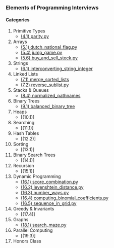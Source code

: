 ### Elements of Programming Interviews

#### Categories
1. Primitive Types
    * [(4.1) parity.py](./parity.py)
2. Arrays
    * [(5.1) dutch_national_flag.py](./dutch_national_flag.py)
    * [(5.4) jump_game.py](./jump_game.py)
    * [(5.6) buy_and_sell_stock.py](./buy_and_sell_stock.py)
3. Strings
    * [(6.1) interconverting_string_integer](./interconverting_string_integer.py)
4. Linked Lists
    * [(7.1) merge_sorted_lists](./merge_sorted_lists.py)
    * [(7.2) reverse_sublist.py](./reverse_sublist.py)
5. Stacks & Queues
    * [(8.4) normalized_pathnames](./normalized_pathnames.py)
6. Binary Trees
    * [(9.1) balanced_binary_tree](./balanced_binary_tree.py)
7. Heaps
    * [(10.1)]
8. Searching
    * [(11.1)]
9. Hash Tables
    * [(12.2)]
10. Sorting
    * [(13.1)]
11. Binary Search Trees
    * [(14.1)]
12. Recursion
    * [(15.1)]
13. Dynamic Programming
    * [(16.1) score_combination.py](./score_combination.py)
    * [(16.2) levenshtein_distance.py](./levenshtein_distance.py)
    * [(16.3) number_ways.py](./number_ways.py)
    * [(16.4) computing_binomial_coefficients.py](./computing_binomial_coefficients.py)
    * [(16.5) sequence_in_grid.py](./sequence_in_grid.py)
14. Greedy & Invariants
    * [(17.4)]
15. Graphs
    * [(18.1) search_maze.py](./search_maze.py)
16. Parallel Computing
    * [(19.3)]
17. Honors Class

